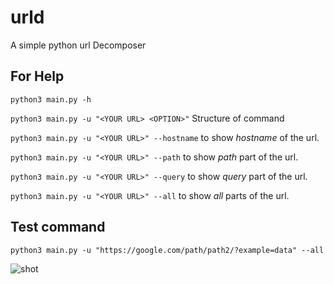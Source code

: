 # urld
A simple python url Decomposer

## For Help 
`python3 main.py -h`

`python3 main.py -u "<YOUR URL> <OPTION>"` Structure of command

`python3 main.py -u "<YOUR URL>" --hostname` to show *hostname* of the url.

`python3 main.py -u "<YOUR URL>" --path` to show *path* part of the url.

`python3 main.py -u "<YOUR URL>" --query` to show *query* part of the url.

`python3 main.py -u "<YOUR URL>" --all` to show *all* parts of the url.

## Test command

`python3 main.py -u "https://google.com/path/path2/?example=data" --all`

![shot](https://i.ibb.co/CBH6Hgm/Screenshot-from-2020-05-13-01-37-22.jpg)
